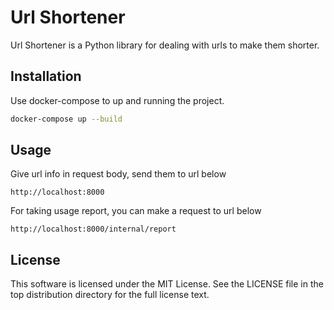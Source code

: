 # Url Shortener

Url Shortener is a Python library for dealing with urls to make them shorter.

## Installation

Use docker-compose to up and running the project. 

```bash
docker-compose up --build
```

## Usage

Give url info in request body, send them to url below
```
http://localhost:8000
```

For taking usage report, you can make a request to url below
```
http://localhost:8000/internal/report
```

## License
This software is licensed under the MIT License. See the LICENSE file in the top distribution directory for the full license text.